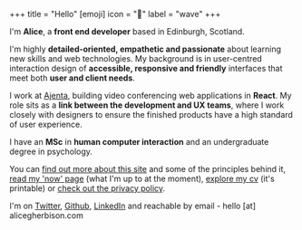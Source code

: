 +++
title = "Hello"
[emoji]
	icon = "👋"
	label = "wave"
+++

I'm **Alice**, a **front end developer** based in Edinburgh, Scotland.

I'm highly **detailed-oriented, empathetic and passionate** about learning new skills and web technologies. My background is in user-centred interaction design of **accessible, responsive and friendly** interfaces that meet both **user and client needs**.

I work at [Ajenta](https://ajenta.net), building video conferencing web applications in **React**. My role sits as a **link between the development and UX teams**, where I work closely with designers to ensure the finished products have a high standard of user experience.

I have an **MSc** in **human computer interaction** and an undergraduate degree in psychology.

You can [find out more about this site](/site/) and some of the principles behind it, [read my 'now' page](/now/) (what I'm up to at the moment), [explore my cv](/cv/) (it's printable) or [check out the privacy policy](/privacy/).

I'm on [Twitter](https://www.twitter.com/alicegherbison), [Github](https://github.com/alicegherbison), [LinkedIn](https://linkedin.com/in/alicegherbison/) and reachable by email - hello [at] alicegherbison.com

